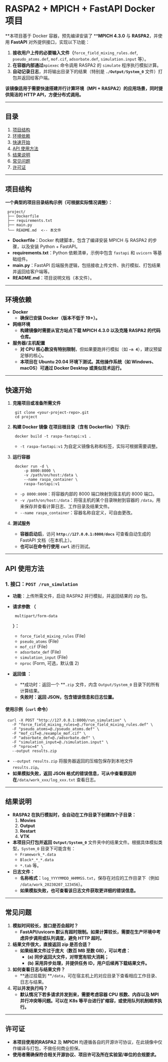 # RASPA2 + MPICH + FastAPI Docker 项目

**本项目基于 Docker 容器，预先编译安装了 ****MPICH 4.3.0** 与 **RASPA2**，并使用 **FastAPI** 对外提供接口，实现以下功能：

1. **接收用户上传的必要输入文件（**`force_field_mixing_rules.def`, `pseudo_atoms.def`, `mof.cif`, `adsorbate.def`, `simulation.input` 等）。
2. **在容器内部通过**`mpiexec` 命令调用 RASPA2 的 `simulate` 程序执行模拟计算。
3. **自动记录日志**，并将输出目录下的结果（特别是 **`./Output/System_0`** 文件）打包并返回给客户端。

**该镜像适用于需要快速搭建并行计算环境（MPI + RASPA2）的应用场景，同时提供简洁的 HTTP API，方便分布式调用。**

---

## 目录

1. [项目结构](#%E9%A1%B9%E7%9B%AE%E7%BB%93%E6%9E%84)
2. [环境依赖](#%E7%8E%AF%E5%A2%83%E4%BE%9D%E8%B5%96)
3. [快速开始](#%E5%BF%AB%E9%80%9F%E5%BC%80%E5%A7%8B)
4. [API 使用方法](#api-%E4%BD%BF%E7%94%A8%E6%96%B9%E6%B3%95)
5. [结果说明](#%E7%BB%93%E6%9E%9C%E8%AF%B4%E6%98%8E)
6. [常见问题](#%E5%B8%B8%E8%A7%81%E9%97%AE%E9%A2%98)
7. [许可证](#%E8%AE%B8%E5%8F%AF%E8%AF%81)

---

## 项目结构

**一个典型的项目目录结构示例（可根据实际情况调整）：**

```
 project/
 ├── Dockerfile
 ├── requirements.txt
 ├── main.py
 └── README.md  <-- 本文件
```

* **Dockerfile**：Docker 构建脚本，包含了编译安装 MPICH 与 RASPA2 的步骤，以及安装 Python + FastAPI。
* **requirements.txt**：Python 依赖清单，示例中包含 `fastapi` 和 `uvicorn` 等基础组件。
* **main.py**：FastAPI 后端服务逻辑，包括接收上传文件、执行模拟、打包结果并返回给客户端等。
* **README.md**：项目说明文档（本文件）。

---

## 环境依赖

* **Docker**
  * **确保已安装 Docker（版本不低于 19+）。**
* **网络环境**
  * **构建镜像时需要从官方站点下载 MPICH 4.3.0 以及克隆 RASPA2 的代码仓库。**
* **服务器/主机配置**
  * **对 CPU 核心数没有特别限制**，但如果要跑并行模拟（如 **`-n 4`**），建议预留足够的核心。
  * **本项目在 Ubuntu 20.04 环境下测试。其他操作系统（如 Windows、macOS）可通过 Docker Desktop 或类似技术运行。**

---

## 快速开始

1. **克隆项目或准备所需文件**

   ```
    git clone <your-project-repo>.git
    cd project
   ```
2. **构建 Docker 镜像** **在项目根目录（含有 Dockerfile）下执行:**

   ```
    docker build -t raspa-fastapi:v1 .
   ```

   * `-t raspa-fastapi:v1` 为自定义镜像名称和标签，实际可根据需要调整。
3. **运行容器**

   ```
    docker run -d \
        -p 8000:8000 \
        -v /path/on/host:/data \
        --name raspa_container \
        raspa-fastapi:v1
   ```

   * `-p 8000:8000`：将容器内部的 8000 端口映射到宿主机的 8000 端口。
   * `-v /path/on/host:/data`：将宿主机的某个目录映射到容器的 `/data`，用来保存并查看计算日志、工作目录及结果文件。
   * `--name raspa_container`：容器名称自定义，可自由更改。
4. **测试服务**

   * **容器启动后**，访问 **`http://127.0.0.1:8000/docs`** 可查看自动生成的 FastAPI 文档（在本机上）。
   * **也可以在命令行使用** **`curl`** 进行测试。

---

## API 使用方法

### 1. 接口：`POST /run_simulation`

* **功能**：上传所需文件，启动 RASPA2 并行模拟，并返回结果的 zip 包。
* **请求参数**
  **（**

  ```
   multipart/form-data
  ```

  **）：**

  * `force_field_mixing_rules` (File)
  * `pseudo_atoms` (File)
  * `mof_cif` (File)
  * `adsorbate_def` (File)
  * `simulation_input` (File)
  * `nproc` (Form, 可选，默认值 2)
* **返回值**
  **：**

  * **成功时：返回一个 **`.zip` 文件，内含 `Output/System_0` 目录下的所有计算结果。
  * **失败时：返回 JSON，包含错误信息和日志位置。**

#### 使用示例（`curl` 命令）

```
 curl -X POST "http://127.0.0.1:8000/run_simulation" \
   -F "force_field_mixing_rules=@./force_field_mixing_rules.def" \
   -F "pseudo_atoms=@./pseudo_atoms.def" \
   -F "mof_cif=@./example_mof.cif" \
   -F "adsorbate_def=@./adsorbate.def" \
   -F "simulation_input=@./simulation.input" \
   -F "nproc=4" \
   --output results.zip
```

* `--output results.zip` 将服务器返回的压缩包保存到本地文件 `results.zip`。
* **如果模拟失败，返回 JSON 格式的错误信息，可从中查看原因并在**`/data/work_xxx/log_xxx.txt` 查看日志。

---

## 结果说明

* **RASPA2 在执行模拟时，会自动在工作目录下创建四个子目录：**
  1. **Movies**
  2. **Output**
  3. **Restart**
  4. **VTK**
* **本项目只打包并返回** **`Output/System_0`** 文件夹中的结果文件。根据具体模拟类型，`System_0` 目录下可能含有：
  * `Framework_*.data`
  * `Block*_*_*.data`
  * `*.tab` 等。
* **日志文件：**
  * **名称格式：**`log_YYYYMMDD_HHMMSS.txt`，保存在对应的工作目录下（例如 `/data/work_20230207_123456`）。
  * **如果模拟失败，也可查看该日志文件获取更详细的错误信息。**

---

## 常见问题

1. **模拟时间较长，接口是否会超时？**
   * **FastAPI/uvicorn 默认有超时限制。如果计算较长，需要在生产环境中考虑异步调用或队列调度，避免 HTTP 超时。**
2. **结果文件很大，直接返回 zip 是否合适？**
   * **如果结果文件过于庞大（数百 MB 至数 GB），可以考虑：**
     * **(a) 同步返回大文件，对带宽有较大消耗；**
     * **(b) 采用异步处理，并提供任务 ID，用户后续再下载结果文件。**
3. **如何查看日志与结果文件？**
   * **通过挂载到 **`/data`，可在宿主机上的对应目录下查看相应工作目录、日志与结果。
4. **可以并发执行吗？**
   * **默认情况下若多请求并发到来，需要考虑容器 CPU 核数、内存以及 MPI 并行冲突等问题。可以在 K8s 等平台进行扩缩容，或使用队列机制顺序执行。**

---

## 许可证

* **本项目使用的RASPA2** 及 **MPICH** 均遵循各自的开源许可协议，在此镜像中仅作编译与打包，不做任何商业担保。
* **使用者需确保符合相关开源协议、项目许可及所在实验室/单位的合规要求。**
